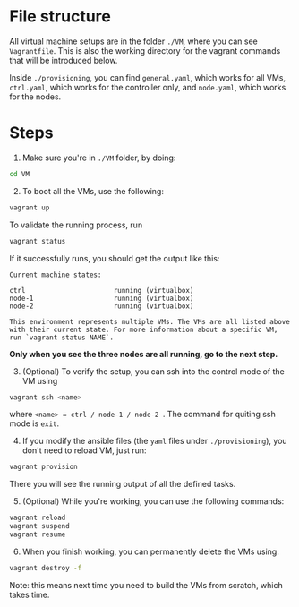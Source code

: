 # File structure
All virtual machine setups are in the folder `./VM`, where you can see `Vagrantfile`. This is also the working directory for the vagrant commands that will be introduced below.

Inside `./provisioning`, you can find `general.yaml`, which works for all VMs, `ctrl.yaml`, which works for the controller only, and `node.yaml`, which works for the nodes.


# Steps

1. Make sure you're in `./VM` folder, by doing:

```bash
cd VM
```

2. To boot all the VMs, use the following:

```bash
vagrant up
```

To validate the running process, run

```bash
vagrant status
```
If it successfully runs, you should get the output like this:

```
Current machine states:

ctrl                      running (virtualbox)
node-1                    running (virtualbox)
node-2                    running (virtualbox)

This environment represents multiple VMs. The VMs are all listed above with their current state. For more information about a specific VM, run `vagrant status NAME`.

```
**Only when you see the three nodes are all running, go to the next step.**

3. (Optional) To verify the setup, you can ssh into the control mode of the VM using 
```bash
vagrant ssh <name>
```
where `<name> = ctrl / node-1 / node-2 `. The command for quiting ssh mode is `exit`.

4. If you modify the ansible files (the `yaml` files under `./provisioning`), you don't need to reload VM, just run:
```bash
vagrant provision
```
There you will see the running output of all the defined tasks.

5. (Optional) While you're working, you can use the following commands:
```bash
vagrant reload
vagrant suspend
vagrant resume
```

6. When you finish working, you can permanently delete the VMs using:
```bash
vagrant destroy -f
```
Note: this means next time you need to build the VMs from scratch, which takes time.